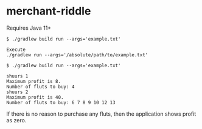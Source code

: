 # merchant-riddle

Requires Java 11+

```
$ ./gradlew build run --args='example.txt'

Execute
./gradlew run --args='/absolute/path/to/example.txt'

$ ./gradlew build run --args='example.txt'

shuurs 1
Maximum profit is 8.
Number of fluts to buy: 4
shuurs 2
Maximum profit is 40.
Number of fluts to buy: 6 7 8 9 10 12 13
```

If there is no reason to purchase any fluts, then the application shows profit
as zero.